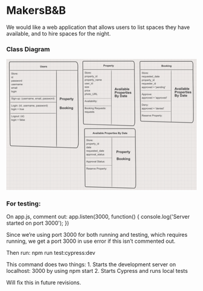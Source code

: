 # MakersB&B

We would like a web application that allows users to list spaces they have available, and to hire spaces for the night.

### Class Diagram
![Screenshot](mbb_diagram.png)


### For testing:

On app.js, comment out:
  app.listen(3000, function() {
 	 console.log('Server started on port 3000');
  })

Since we’re using port 3000 for both running and testing, which requires running, we get a port 3000 in use error if this isn’t commented out.


Then run:
	 npm run test:cypress:dev

This command does two things:
 	1. Starts the development server on localhost: 3000 by using npm start
	2. Starts Cypress and runs local tests

Will fix this in future revisions.
